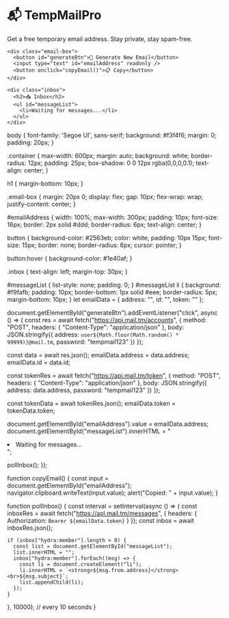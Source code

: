 <!DOCTYPE html>
<html lang="en">
<head>
  <meta charset="UTF-8" />
  <meta name="viewport" content="width=device-width, initial-scale=1.0"/>
  <title>TempMailPro - Free Temporary Email</title>
  <link rel="stylesheet" href="style.css"/>
</head>
<body>
  <div class="container">
    <h1>📬 TempMailPro</h1>
    <p>Get a free temporary email address. Stay private, stay spam-free.</p>
    
    <div class="email-box">
      <button id="generateBtn">🎲 Generate New Email</button>
      <input type="text" id="emailAddress" readonly />
      <button onclick="copyEmail()">📋 Copy</button>
    </div>

    <div class="inbox">
      <h2>📥 Inbox</h2>
      <ul id="messageList">
        <li>Waiting for messages...</li>
      </ul>
    </div>
  </div>

  <script src="script.js"></script>
</body>
</html>
body {
  font-family: 'Segoe UI', sans-serif;
  background: #f3f4f6;
  margin: 0;
  padding: 20px;
}

.container {
  max-width: 600px;
  margin: auto;
  background: white;
  border-radius: 12px;
  padding: 25px;
  box-shadow: 0 0 12px rgba(0,0,0,0.1);
  text-align: center;
}

h1 {
  margin-bottom: 10px;
}

.email-box {
  margin: 20px 0;
  display: flex;
  gap: 10px;
  flex-wrap: wrap;
  justify-content: center;
}

#emailAddress {
  width: 100%;
  max-width: 300px;
  padding: 10px;
  font-size: 16px;
  border: 2px solid #ddd;
  border-radius: 6px;
  text-align: center;
}

button {
  background-color: #2563eb;
  color: white;
  padding: 10px 15px;
  font-size: 15px;
  border: none;
  border-radius: 6px;
  cursor: pointer;
}

button:hover {
  background-color: #1e40af;
}

.inbox {
  text-align: left;
  margin-top: 30px;
}

#messageList {
  list-style: none;
  padding: 0;
}
#messageList li {
  background: #f9fafb;
  padding: 10px;
  border-bottom: 1px solid #eee;
  border-radius: 5px;
  margin-bottom: 10px;
}
let emailData = { address: "", id: "", token: "" };

document.getElementById("generateBtn").addEventListener("click", async () => {
  const res = await fetch("https://api.mail.tm/accounts", {
    method: "POST",
    headers: { "Content-Type": "application/json" },
    body: JSON.stringify({
      address: `user${Math.floor(Math.random() * 99999)}@mail.tm`,
      password: "tempmail123"
    })
  });

  const data = await res.json();
  emailData.address = data.address;
  emailData.id = data.id;

  const tokenRes = await fetch("https://api.mail.tm/token", {
    method: "POST",
    headers: { "Content-Type": "application/json" },
    body: JSON.stringify({
      address: data.address,
      password: "tempmail123"
    })
  });

  const tokenData = await tokenRes.json();
  emailData.token = tokenData.token;

  document.getElementById("emailAddress").value = emailData.address;
  document.getElementById("messageList").innerHTML = "<li>Waiting for messages...</li>";

  pollInbox();
});

function copyEmail() {
  const input = document.getElementById("emailAddress");
  navigator.clipboard.writeText(input.value);
  alert("Copied: " + input.value);
}

function pollInbox() {
  const interval = setInterval(async () => {
    const inboxRes = await fetch("https://api.mail.tm/messages", {
      headers: { Authorization: `Bearer ${emailData.token}` }
    });
    const inbox = await inboxRes.json();

    if (inbox["hydra:member"].length > 0) {
      const list = document.getElementById("messageList");
      list.innerHTML = "";
      inbox["hydra:member"].forEach((msg) => {
        const li = document.createElement("li");
        li.innerHTML = `<strong>${msg.from.address}</strong><br>${msg.subject}`;
        list.appendChild(li);
      });
    }
  }, 10000); // every 10 seconds
}
